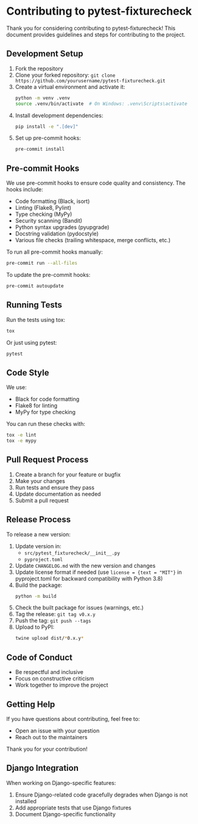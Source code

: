 # Contributing to pytest-fixturecheck

Thank you for considering contributing to pytest-fixturecheck! This document provides guidelines and steps for contributing to the project.

## Development Setup

1. Fork the repository
2. Clone your forked repository: `git clone https://github.com/yourusername/pytest-fixturecheck.git`
3. Create a virtual environment and activate it:
   ```bash
   python -m venv .venv
   source .venv/bin/activate  # On Windows: .venv\Scripts\activate
   ```
4. Install development dependencies:
   ```bash
   pip install -e ".[dev]"
   ```
5. Set up pre-commit hooks:
   ```bash
   pre-commit install
   ```

## Pre-commit Hooks

We use pre-commit hooks to ensure code quality and consistency. The hooks include:

- Code formatting (Black, isort)
- Linting (Flake8, Pylint)
- Type checking (MyPy)
- Security scanning (Bandit)
- Python syntax upgrades (pyupgrade)
- Docstring validation (pydocstyle)
- Various file checks (trailing whitespace, merge conflicts, etc.)

To run all pre-commit hooks manually:

```bash
pre-commit run --all-files
```

To update the pre-commit hooks:

```bash
pre-commit autoupdate
```

## Running Tests

Run the tests using tox:

```bash
tox
```

Or just using pytest:

```bash
pytest
```

## Code Style

We use:
- Black for code formatting
- Flake8 for linting
- MyPy for type checking

You can run these checks with:

```bash
tox -e lint
tox -e mypy
```

## Pull Request Process

1. Create a branch for your feature or bugfix
2. Make your changes
3. Run tests and ensure they pass
4. Update documentation as needed
5. Submit a pull request

## Release Process

To release a new version:

1. Update version in:
   - `src/pytest_fixturecheck/__init__.py`
   - `pyproject.toml`
2. Update `CHANGELOG.md` with the new version and changes
3. Update license format if needed (use `license = {text = "MIT"}` in pyproject.toml for backward compatibility with Python 3.8)
4. Build the package:
   ```bash
   python -m build
   ```
5. Check the built package for issues (warnings, etc.)
6. Tag the release: `git tag v0.x.y`
7. Push the tag: `git push --tags`
8. Upload to PyPI:
   ```bash
   twine upload dist/*0.x.y*
   ```

## Code of Conduct

- Be respectful and inclusive
- Focus on constructive criticism
- Work together to improve the project

## Getting Help

If you have questions about contributing, feel free to:
- Open an issue with your question
- Reach out to the maintainers

Thank you for your contribution!

## Django Integration

When working on Django-specific features:

1. Ensure Django-related code gracefully degrades when Django is not installed
2. Add appropriate tests that use Django fixtures
3. Document Django-specific functionality
